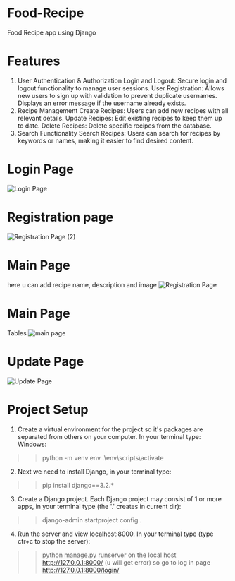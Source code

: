 # Food-Recipe
Food Recipe app using Django
# Features
1. User Authentication & Authorization
Login and Logout: Secure login and logout functionality to manage user sessions.
User Registration: Allows new users to sign up with validation to prevent duplicate usernames. Displays an error message if the username already exists.
2. Recipe Management
Create Recipes: Users can add new recipes with all relevant details.
Update Recipes: Edit existing recipes to keep them up to date.
Delete Recipes: Delete specific recipes from the database.
3. Search Functionality
Search Recipes: Users can search for recipes by keywords or names, making it easier to find desired content.

# Login Page
![Login Page](https://github.com/user-attachments/assets/b330822b-7a52-4c20-8527-b7d90a1a74bb)
# Registration page
![Registration Page (2)](https://github.com/user-attachments/assets/29199c13-926c-4438-b24d-6e5770b157c2)
# Main Page
here u can add recipe name, description and image 
![Registration Page](https://github.com/user-attachments/assets/7aa0ee8a-ec50-4ab9-845c-8b066b51d0d2)
# Main Page
Tables
![main page](https://github.com/user-attachments/assets/39005a06-9697-4a4e-ad71-635e55dbc757)
# Update Page
![Update Page](https://github.com/user-attachments/assets/11edf1e8-4ce9-445d-92ef-23f894845258)
# Project Setup
1. Create a virtual environment for the project so it's packages are separated from others on your computer. In your terminal type:
Windows:
>> python -m venv env
>> .\env\scripts\activate
2. Next we need to install Django, in your terminal type:
>> pip install django==3.2.*
3. Create a Django project. Each Django project may consist of 1 or more apps, in your terminal type (the '.' creates in current dir):
>> django-admin startproject config .
4. Run the server and view localhost:8000. In your terminal type (type ctr+c to stop the server):
>> python manage.py runserver
on the local host http://127.0.0.1:8000/ (u will get error) so go to log in page
>> http://127.0.0.1:8000/login/
